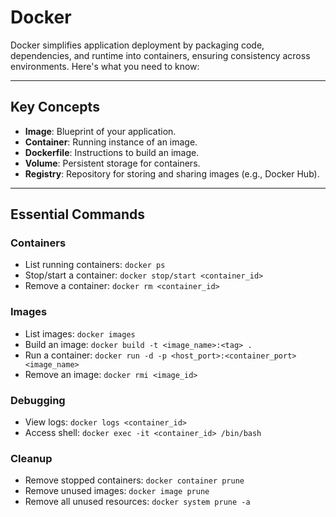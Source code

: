 # Docker

Docker simplifies application deployment by packaging code, dependencies, and runtime into containers, ensuring consistency across environments. Here's what you need to know:

---

## Key Concepts
- **Image**: Blueprint of your application.
- **Container**: Running instance of an image.
- **Dockerfile**: Instructions to build an image.
- **Volume**: Persistent storage for containers.
- **Registry**: Repository for storing and sharing images (e.g., Docker Hub).

---

## Essential Commands

### Containers
- List running containers: `docker ps`
- Stop/start a container: `docker stop/start <container_id>`
- Remove a container: `docker rm <container_id>`

### Images
- List images: `docker images`
- Build an image: `docker build -t <image_name>:<tag> .`
- Run a container: `docker run -d -p <host_port>:<container_port> <image_name>`
- Remove an image: `docker rmi <image_id>`

### Debugging
- View logs: `docker logs <container_id>`
- Access shell: `docker exec -it <container_id> /bin/bash`

### Cleanup
- Remove stopped containers: `docker container prune`
- Remove unused images: `docker image prune`
- Remove all unused resources: `docker system prune -a`

